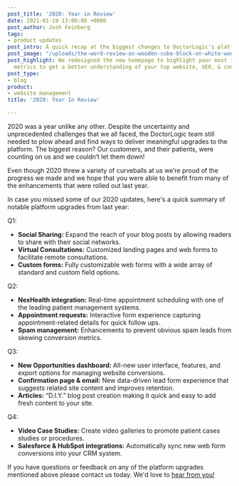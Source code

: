 ```yaml
---
post_title: '2020: Year in Review'
date: 2021-01-19 13:00:00 +0000
post_author: Josh Feinberg
tags:
- product updates
post_intro: A quick recap at the biggest changes to DoctorLogic's platform in 2020.
post_image: "/uploads/the-word-review-on-wooden-cube-block-on-white-wooden-table-2020-picture-id1171009634.jpg"
post_highlight: We redesigned the new homepage to highlight your most important performance
  metrics to get a better understanding of your top website, SEO, & conversion results.
post_type:
- blog
product:
- website management
title: '2020: Year In Review'

---
```

2020 was a year unlike any other. Despite the uncertainty and unprecedented challenges that we all faced, the DoctorLogic team still needed to plow ahead and find ways to deliver meaningful upgrades to the platform. The biggest reason? Our customers, and their patients, were counting on us and we couldn’t let them down!

Even though 2020 threw a variety of curveballs at us we’re proud of the progress we made and we hope that you were able to benefit from many of the enhancements that were rolled out last year.

In case you missed some of our 2020 updates, here's a quick summary of notable platform upgrades from last year:

Q1:

* **Social Sharing:** Expand the reach of your blog posts by allowing readers to share with their social networks.
* **Virtual Consultations:** Customized landing pages and web forms to facilitate remote consultations.
* **Custom forms:** Fully customizable web forms with a wide array of standard and custom field options.

Q2:

* **NexHealth integration:** Real-time appointment scheduling with one of the leading patient management systems.
* **Appointment requests:** Interactive form experience capturing appointment-related details for quick follow ups.
* **Spam management:** Enhancements to prevent obvious spam leads from skewing conversion metrics.

Q3:

* **New Opportunities dashboard:** All-new user interface, features, and export options for managing website conversions.
* **Confirmation page & email:** New data-driven lead form experience that suggests related site content and improves retention.
* **Articles:** “D.I.Y.” blog post creation making it quick and easy to add fresh content to your site.

Q4:

* **Video Case Studies:** Create video galleries to promote patient cases studies or procedures.
* **Salesforce & HubSpot integrations:** Automatically sync new web form conversions into your CRM system.

If you have questions or feedback on any of the platform upgrades mentioned above please contact us today. We'd love to [hear from you!](mailto:success@doctorlogic.com)